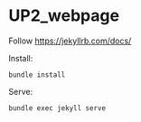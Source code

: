 # UP2_webpage
Follow https://jekyllrb.com/docs/

Install:
```
bundle install
```
Serve:
```
bundle exec jekyll serve
```